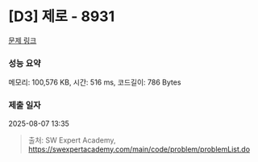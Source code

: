 # [D3] 제로 - 8931 

[문제 링크](https://swexpertacademy.com/main/code/problem/problemDetail.do?contestProbId=AW5jBWLq7jwDFATQ) 

### 성능 요약

메모리: 100,576 KB, 시간: 516 ms, 코드길이: 786 Bytes

### 제출 일자

2025-08-07 13:35



> 출처: SW Expert Academy, https://swexpertacademy.com/main/code/problem/problemList.do